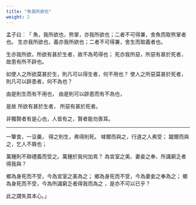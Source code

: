 ```yaml
---
title: "魚我所欲也"
weight: 2
---
```

孟子曰︰「
魚，我所欲也，熊掌，亦我所欲也；二者不可得兼，舍魚而取熊掌者也。
生亦我所欲也，義亦我所欲也；二者不可得兼，舍生而取義者也。

生亦我所欲，所欲有甚於生者，故不為苟得也；
死亦我所惡，所惡有甚於死者，故患有所不辟也。

如使人之所欲莫甚於生，則凡可以得生者，何不用也？
使人之所惡莫甚於死者，則凡可以辟患者，何不為也？

由是則生而有不用也，
由是則可以辟患而有不為也，

是故
所欲有甚於生者，
所惡有甚於死者。

非獨賢者有是心也，人皆有之，賢者能勿喪耳。
***
一簞食，一豆羹，
得之則生，弗得則死。
嘑爾而與之，行道之人弗受；
蹴爾而與之，乞人不屑也；

萬鍾則不辯禮義而受之。萬鍾於我何加焉？
為宮室之美、妻妾之奉、所識窮乏者得我與？

鄉為身死而不受，今為宮室之美為之；
鄉為身死而不受，今為妻妾之奉為之；
鄉為身死而不受，今為所識窮乏者得我而為之
，是亦不可以已乎？

此之謂失其本心。」